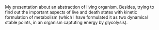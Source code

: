 My presentation about an abstraction of living organism. 
Besides, trying to find out the important aspects of live and death states with kinetic formulation of metabolism (which I have formulated it as two dynamical stable points, in an organism captuting energy by glycolysis).
